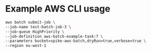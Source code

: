 # Example AWS CLI usage

```bash
aws batch submit-job \
--job-name test-batch-job-3 \
--job-queue HighPriority \
--job-definition aws-batch-example-task:7 \
--parameters bucket=spike-aws-batch,dryRun=true,verbose=true \
--region eu-west-1
```
